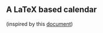 ## A LaTeX based calendar

(inspired by this [document](http://www.texample.net/tikz/examples/a-calender-for-doublesided-din-a4/))
